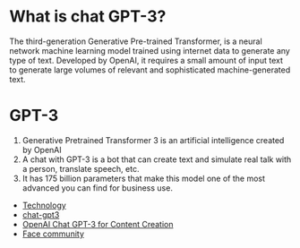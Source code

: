  # What is  chat GPT-3?
  The third-generation Generative Pre-trained Transformer, is a neural network machine learning model trained using internet data to generate any type of text. Developed by OpenAI, it requires a small amount of input text to generate large volumes of relevant and sophisticated machine-generated text.
# GPT-3  
1. Generative Pretrained Transformer 3 is an artificial intelligence created by OpenAI
2. A chat with GPT-3 is a bot that can create text and simulate real talk with a person, translate speech, etc. 
3. It has 175 billion parameters that make this model one of the most advanced you can find for business use.
- [Technology ](https://www.clearcogs.com/post/the-technology-behind-chat-gpt-3)
- [chat-gpt3](https://github.com/topics/chat-gpt3)
- [OpenAI Chat GPT-3 for Content Creation](https://www.youtube.com/watch?v=SARdrKJj_Z8)
- [Face community](https://huggingface.co/docs/transformers/model_doc/openai-gpt) 